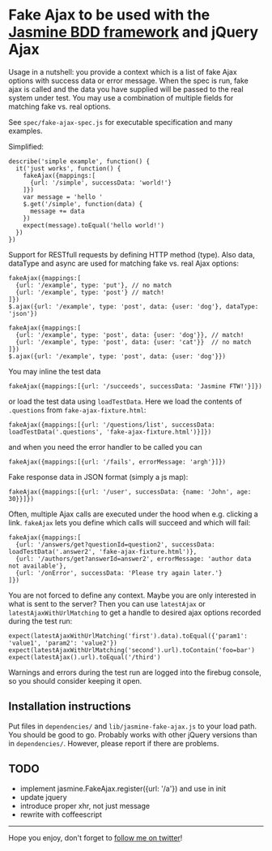 # Fake Ajax to be used with the [Jasmine BDD framework](http://pivotal.github.com/jasmine/) and jQuery Ajax

Usage in a nutshell: you provide a context which is a list of fake Ajax options with success data or error message. When the spec is run, fake ajax is called and the data you have supplied will be passed to the real system under test. You may use a combination of multiple fields for matching fake vs. real options.

See `spec/fake-ajax-spec.js` for executable specification and many examples.

Simplified:

    describe('simple example', function() {
      it('just works', function() {
        fakeAjax({mappings:[
          {url: '/simple', successData: 'world!'}
        ]})
        var message = 'hello '
        $.get('/simple', function(data) {
          message += data
        })
        expect(message).toEqual('hello world!')
      })
    })

Support for RESTfull requests by defining HTTP method (type). Also data, dataType and async are used for matching fake vs. real Ajax options:

    fakeAjax({mappings:[
      {url: '/example', type: 'put'}, // no match
      {url: '/example', type: 'post'} // match!
    ]})
    $.ajax({url: '/example', type: 'post', data: {user: 'dog'}, dataType: 'json'})

    fakeAjax({mappings:[
      {url: '/example', type: 'post', data: {user: 'dog'}}, // match!
      {url: '/example', type: 'post', data: {user: 'cat'}}  // no match
    ]})
    $.ajax({url: '/example', type: 'post', data: {user: 'dog'}})

You may inline the test data

    fakeAjax({mappings:[{url: '/succeeds', successData: 'Jasmine FTW!'}]})

or load the test data using `loadTestData`. Here we load the contents of `.questions` from `fake-ajax-fixture.html`:

    fakeAjax({mappings:[{url: '/questions/list', successData: loadTestData('.questions', 'fake-ajax-fixture.html')}]})

and when you need the error handler to be called you can

    fakeAjax({mappings:[{url: '/fails', errorMessage: 'argh'}]})

Fake response data in JSON format (simply a js map):

    fakeAjax({mappings:[{url: '/user', successData: {name: 'John', age: 30}}]})

Often, multiple Ajax calls are executed under the hood when e.g. clicking a link. `fakeAjax` lets you define which calls will succeed and which will fail:

    fakeAjax({mappings:[
      {url: '/answers/get?questionId=question2', successData: loadTestData('.answer2', 'fake-ajax-fixture.html')},
      {url: '/authors/get?answerId=answer2', errorMessage: 'author data not available'},
      {url: '/onError', successData: 'Please try again later.'}
    ]})

You are not forced to define any context. Maybe you are only interested in what is sent to the server? Then you can use `latestAjax` or `latestAjaxWithUrlMatching` to get a handle to desired ajax options recorded during the test run:

    expect(latestAjaxWithUrlMatching('first').data).toEqual({'param1': 'value1', 'param2': 'value2'})
    expect(latestAjaxWithUrlMatching('second').url).toContain('foo=bar')
    expect(latestAjax().url).toEqual('/third')

Warnings and errors during the test run are logged into the firebug console, so you should consider keeping it open.

## Installation instructions

Put files in `dependencies/` and `lib/jasmine-fake-ajax.js` to your load path. You should be good to go. Probably works with other jQuery versions than in `dependencies/`. However, please report if there are problems.

## TODO

* implement jasmine.FakeAjax.register({url: '/a'}) and use in init
* update jquery
* introduce proper xhr, not just message
* rewrite with coffeescript

---

Hope you enjoy, don't forget to [follow me on twitter](http://twitter.com/mileskin)!

